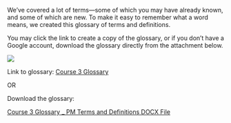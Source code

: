 We’ve covered a lot of terms—some of which you may have already known, and some of which are new. To make it easy to remember what a word means, we created this glossary of terms and definitions.

You may click the link to create a copy of the glossary, or if you don’t have a Google account, download the glossary directly from the attachment below.

![](https://d3c33hcgiwev3.cloudfront.net/imageAssetProxy.v1/5tMk6a2uQvWTJOmtrrL1vA_bb1334a071f749898c0cdc801d81ac2b_graphic-line-right.png?expiry=1715644800000&hmac=ILX_UdCmHKkg-QI8RGljQ1_8vQKc8GMhD1985DXG0gA)

Link to glossary: [Course 3 Glossary](https://docs.google.com/document/d/101xnQbFiwhFMBgq5C72yXeJy8I21u_YMHxqrNKDEpRM/template/preview "Course 3 Glossary")

OR

Download the glossary:

[Course 3 Glossary _ PM Terms and Definitions DOCX File](https://d3c33hcgiwev3.cloudfront.net/36-rxVmKTd2vq8VZim3dYA_28f0335399a346b09fce66dce795d7f1_Course-3-Glossary-_-PM-Terms-and-Definitions.docx?Expires=1715644800&Signature=OZ34kvnzJqWRmirG13vlfgJZNHjaaNTj4vWHjZZh-KYZS6RHLse6fYmRhDnNcwdgF22CDvAIaV0zewOyFCTDaF2RezWK6C4o9Or8fHFCfhfFR9-A5eX46iEAVRZ5VS7a1O2MDIHm3J6aZlgnxNj~ZVtJQPKldqNKHkIKZNHN5UM_&Key-Pair-Id=APKAJLTNE6QMUY6HBC5A)